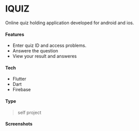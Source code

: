 # IQUIZ
Online quiz holding application developed for android and ios.
#### Features
- Enter quiz ID and access problems.
- Answere the question
- View your result and answeres

#### Tech
- Flutter
- Dart
- Firebase

#### Type
> self project

#### Screenshots

